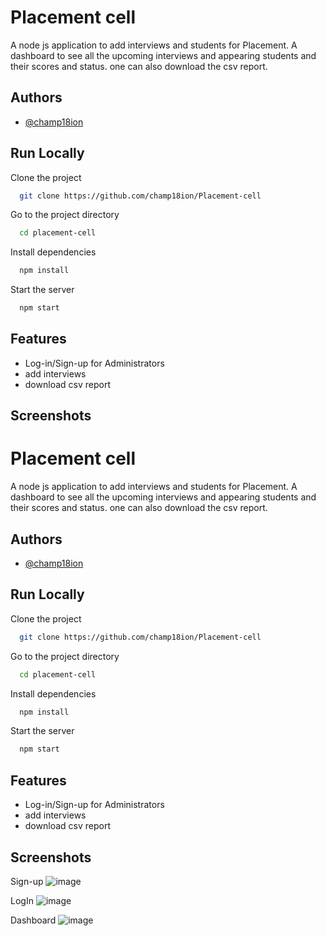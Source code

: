 
# Placement cell

A node js application to add interviews and students for Placement. A dashboard to see all the upcoming interviews and appearing students and their scores and status.
one can also download the csv report.


## Authors

- [@champ18ion](https://www.github.com/champ18ion)


## Run Locally

Clone the project

```bash
  git clone https://github.com/champ18ion/Placement-cell
```

Go to the project directory

```bash
  cd placement-cell
```

Install dependencies

```bash
  npm install
```

Start the server

```bash
  npm start
```


## Features

- Log-in/Sign-up for Administrators
- add interviews
- download csv report



## Screenshots


# Placement cell

A node js application to add interviews and students for Placement. A dashboard to see all the upcoming interviews and appearing students and their scores and status.
one can also download the csv report.


## Authors

- [@champ18ion](https://www.github.com/champ18ion)


## Run Locally

Clone the project

```bash
  git clone https://github.com/champ18ion/Placement-cell
```

Go to the project directory

```bash
  cd placement-cell
```

Install dependencies

```bash
  npm install
```

Start the server

```bash
  npm start
```


## Features

- Log-in/Sign-up for Administrators
- add interviews
- download csv report



## Screenshots
Sign-up
![image](https://user-images.githubusercontent.com/113764445/221911008-dedcbe7b-c9ed-4e32-92fb-3da1298c49ac.png)

LogIn
![image](https://user-images.githubusercontent.com/113764445/221910855-d9091bff-dc3f-4a7a-bc4f-03934313e15b.png)

Dashboard
![image](https://user-images.githubusercontent.com/113764445/221910693-9bcbffcc-f834-4ad4-b81e-8a4c1e1a3942.png)



